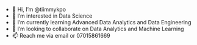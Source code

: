 - 👋 Hi, I’m @tiimmykpo
- 👀 I’m interested in Data Science
- 🌱 I’m currently learning Advanced Data Analytics and Data Engineering
- 💞️ I’m looking to collaborate on Data Analytics and Machine Learning
- 📫 Reach me via email or 07015861669

<!---
tiimmykpo/tiimmykpo is a ✨ special ✨ repository because its `README.md` (this file) appears on your GitHub profile.
You can click the Preview link to take a look at your changes.
--->
